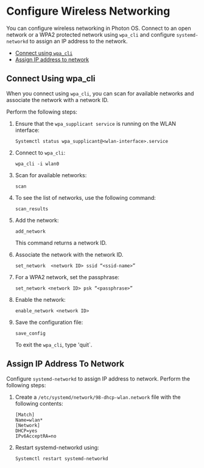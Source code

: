 # Configure Wireless Networking

You can configure wireless networking in Photon OS. Connect to an open network or a WPA2 protected network using `wpa_cli` and configure `systemd-networkd` to assign an IP address to the network.

* [Connect using `wpa_cli`](#connect-using-wpa-cli)
* [Assign IP address to network](#assign-ip-address-to-network)

## Connect Using wpa_cli

When you connect using `wpa_cli`, you can scan for available networks and associate the network with a network ID. 

Perform the following steps:

1. Ensure that the `wpa_supplicant service` is running on the WLAN interface:

    `Systemctl status wpa_supplicant@<wlan-interface>.service`

1. Connect to `wpa_cli`:
    
    `wpa_cli -i wlan0`

1. Scan for available networks:

    `scan`

1. To see the list of networks, use the following command:
    
    `scan_results`

1. Add the network:

    `add_network`
    
    This command returns a network ID. 

1. Associate the network with the network ID. 

    `set_network  <network ID> ssid “<ssid-name>”`
    
1. For a WPA2 network, set the passphrase:

    `set_network <network ID> psk “<passphrase>”`
    
1. Enable the network:

    `enable_network <network ID>`
    
1. Save the configuration file: 

    `save_config`
    
    To exit the `wpa_cli`, type 'quit`. 


## Assign IP Address To Network

Configure `systemd-networkd` to assign IP address to network. Perform the following steps:


1. Create a `/etc/systemd/network/98-dhcp-wlan.network` file with the following contents:
    
    ```
    [Match]
    Name=wlan*
    [Network]
    DHCP=yes
    IPv6AcceptRA=no
    ```

1. Restart systemd-networkd using:

    `Systemctl restart systemd-networkd`






